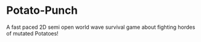 # Potato-Punch
 A fast paced 2D semi open world wave survival game about fighting hordes of mutated Potatoes!
